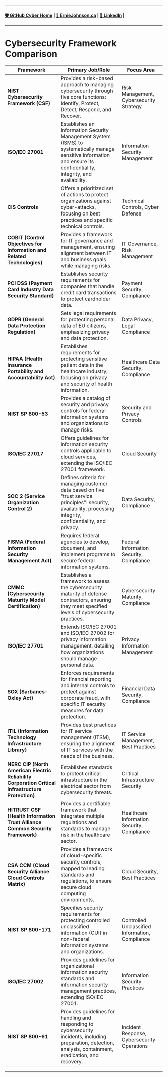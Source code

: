 
---
#### [🛡️ GitHub Cyber Home](https://www.github.com/ej8899/cyber101) | [🏡 ErnieJohnson.ca](https://www.erniejohnson.ca) | [💬 LinkedIn](https://www.linkedin.com/in/ernie-johnson/) |
--- 
# Cybersecurity Framework Comparison
| **Framework**               | **Primary Job/Role**                                                                                      | **Focus Area**                        |
|-----------------------------|-----------------------------------------------------------------------------------------------------------|---------------------------------------|
| **NIST Cybersecurity Framework (CSF)** | Provides a risk-based approach to managing cybersecurity through five core functions: Identify, Protect, Detect, Respond, and Recover. | Risk Management, Cybersecurity Strategy |
| **ISO/IEC 27001**           | Establishes an Information Security Management System (ISMS) to systematically manage sensitive information and ensure its confidentiality, integrity, and availability. | Information Security Management       |
| **CIS Controls**            | Offers a prioritized set of actions to protect organizations against cyber-attacks, focusing on best practices and specific technical controls. | Technical Controls, Cyber Defense     |
| **COBIT (Control Objectives for Information and Related Technologies)** | Provides a framework for IT governance and management, ensuring alignment between IT and business goals while managing risks. | IT Governance, Risk Management        |
| **PCI DSS (Payment Card Industry Data Security Standard)** | Establishes security requirements for companies that handle credit card transactions to protect cardholder data. | Payment Security, Compliance          |
| **GDPR (General Data Protection Regulation)** | Sets legal requirements for protecting personal data of EU citizens, emphasizing privacy and data protection. | Data Privacy, Legal Compliance        |
| **HIPAA (Health Insurance Portability and Accountability Act)** | Establishes requirements for protecting sensitive patient data in the healthcare industry, focusing on privacy and security of health information. | Healthcare Data Security, Compliance  |
| **NIST SP 800-53**           | Provides a catalog of security and privacy controls for federal information systems and organizations to manage risks. | Security and Privacy Controls         |
| **ISO/IEC 27017**           | Offers guidelines for information security controls applicable to cloud services, extending the ISO/IEC 27001 framework. | Cloud Security                        |
| **SOC 2 (Service Organization Control 2)** | Defines criteria for managing customer data based on five "trust service principles": security, availability, processing integrity, confidentiality, and privacy. | Data Security, Compliance             |
| **FISMA (Federal Information Security Management Act)** | Requires federal agencies to develop, document, and implement programs to secure federal information systems. | Federal Information Security, Compliance |
| **CMMC (Cybersecurity Maturity Model Certification)** | Establishes a framework to assess the cybersecurity maturity of defense contractors, ensuring they meet specified levels of cybersecurity practices. | Cybersecurity Maturity, Compliance    |
| **ISO/IEC 27701**           | Extends ISO/IEC 27001 and ISO/IEC 27002 for privacy information management, detailing how organizations should manage personal data. | Privacy Information Management        |
| **SOX (Sarbanes-Oxley Act)** | Enforces requirements for financial reporting and internal controls to protect against corporate fraud, with specific IT security measures for data protection. | Financial Data Security, Compliance   |
| **ITIL (Information Technology Infrastructure Library)** | Provides best practices for IT service management (ITSM), ensuring the alignment of IT services with the needs of the business. | IT Service Management, Best Practices |
| **NERC CIP (North American Electric Reliability Corporation Critical Infrastructure Protection)** | Establishes standards to protect critical infrastructure in the electrical sector from cybersecurity threats. | Critical Infrastructure Security      |
| **HITRUST CSF (Health Information Trust Alliance Common Security Framework)** | Provides a certifiable framework that integrates multiple regulations and standards to manage risk in the healthcare sector. | Healthcare Information Security, Compliance |
| **CSA CCM (Cloud Security Alliance Cloud Controls Matrix)** | Provides a framework of cloud-specific security controls, mapped to leading standards and regulations, to ensure secure cloud computing environments. | Cloud Security, Best Practices        |
| **NIST SP 800-171**         | Specifies security requirements for protecting controlled unclassified information (CUI) in non-federal information systems and organizations. | Controlled Unclassified Information, Compliance |
| **ISO/IEC 27002**           | Provides guidelines for organizational information security standards and information security management practices, extending ISO/IEC 27001. | Information Security Practices        |
| **NIST SP 800-61**          | Provides guidelines for handling and responding to cybersecurity incidents, including preparation, detection, analysis, containment, eradication, and recovery. | Incident Response, Cybersecurity Operations |

---